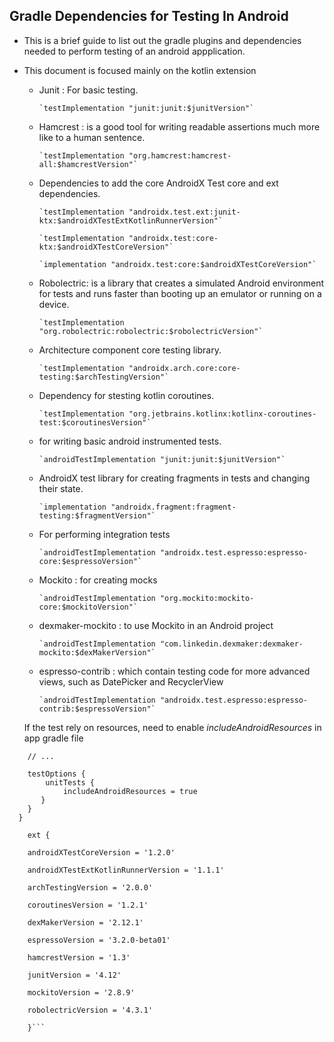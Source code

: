 ## Gradle Dependencies for Testing In Android


- This is a brief guide to list out the gradle plugins and dependencies needed to perform testing of an android appplication.

- This document is focused mainly on the kotlin extension 




  - Junit : For basic testing. 

        `testImplementation "junit:junit:$junitVersion"`


  - Hamcrest : is a good tool for writing readable assertions much more like to a human sentence. 

        `testImplementation "org.hamcrest:hamcrest-all:$hamcrestVersion"`


  - Dependencies to add the core AndroidX Test core and ext dependencies.
  
        `testImplementation "androidx.test.ext:junit-ktx:$androidXTestExtKotlinRunnerVersion"`

        `testImplementation "androidx.test:core-ktx:$androidXTestCoreVersion"`

        `implementation "androidx.test:core:$androidXTestCoreVersion"`


  - Robolectric: is a  library that creates a simulated Android environment for tests and runs faster than booting up an emulator or running on a device.

        `testImplementation "org.robolectric:robolectric:$robolectricVersion"`


  - Architecture component core testing library.

        `testImplementation "androidx.arch.core:core-testing:$archTestingVersion"`


  - Dependency for stesting kotlin coroutines.

        `testImplementation "org.jetbrains.kotlinx:kotlinx-coroutines-test:$coroutinesVersion"`


  - for writing basic android instrumented tests.

        `androidTestImplementation "junit:junit:$junitVersion"`


  - AndroidX test library for creating fragments in tests and changing their state.

        `implementation "androidx.fragment:fragment-testing:$fragmentVersion"`


  - For performing integration tests

        `androidTestImplementation "androidx.test.espresso:espresso-core:$espressoVersion"`


  - Mockito : for creating mocks 

        `androidTestImplementation "org.mockito:mockito-core:$mockitoVersion"`


  - dexmaker-mockito : to use Mockito in an Android project

        `androidTestImplementation "com.linkedin.dexmaker:dexmaker-mockito:$dexMakerVersion"`


  - espresso-contrib : which contain testing code for more advanced views, such as DatePicker and RecyclerView


        `androidTestImplementation "androidx.test.espresso:espresso-contrib:$espressoVersion"`



   If the test rely on resources, need to enable *includeAndroidResources* in app gradle file



```android {
    // ...

    testOptions {
        unitTests {
            includeAndroidResources = true
       }
    }
  }

    ext {

    androidXTestCoreVersion = '1.2.0'

    androidXTestExtKotlinRunnerVersion = '1.1.1'

    archTestingVersion = '2.0.0'

    coroutinesVersion = '1.2.1'

    dexMakerVersion = '2.12.1'

    espressoVersion = '3.2.0-beta01'

    hamcrestVersion = '1.3'

    junitVersion = '4.12'

    mockitoVersion = '2.8.9'

    robolectricVersion = '4.3.1'
   
    }```




